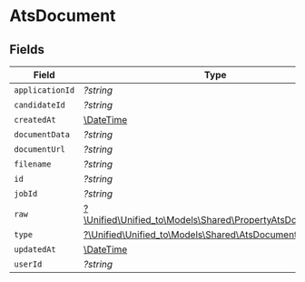 # AtsDocument


## Fields

| Field                                                                                                      | Type                                                                                                       | Required                                                                                                   | Description                                                                                                |
| ---------------------------------------------------------------------------------------------------------- | ---------------------------------------------------------------------------------------------------------- | ---------------------------------------------------------------------------------------------------------- | ---------------------------------------------------------------------------------------------------------- |
| `applicationId`                                                                                            | *?string*                                                                                                  | :heavy_minus_sign:                                                                                         | N/A                                                                                                        |
| `candidateId`                                                                                              | *?string*                                                                                                  | :heavy_minus_sign:                                                                                         | N/A                                                                                                        |
| `createdAt`                                                                                                | [\DateTime](https://www.php.net/manual/en/class.datetime.php)                                              | :heavy_minus_sign:                                                                                         | N/A                                                                                                        |
| `documentData`                                                                                             | *?string*                                                                                                  | :heavy_minus_sign:                                                                                         | N/A                                                                                                        |
| `documentUrl`                                                                                              | *?string*                                                                                                  | :heavy_minus_sign:                                                                                         | N/A                                                                                                        |
| `filename`                                                                                                 | *?string*                                                                                                  | :heavy_minus_sign:                                                                                         | N/A                                                                                                        |
| `id`                                                                                                       | *?string*                                                                                                  | :heavy_minus_sign:                                                                                         | N/A                                                                                                        |
| `jobId`                                                                                                    | *?string*                                                                                                  | :heavy_minus_sign:                                                                                         | N/A                                                                                                        |
| `raw`                                                                                                      | [?\Unified\Unified_to\Models\Shared\PropertyAtsDocumentRaw](../../Models/Shared/PropertyAtsDocumentRaw.md) | :heavy_minus_sign:                                                                                         | N/A                                                                                                        |
| `type`                                                                                                     | [?\Unified\Unified_to\Models\Shared\AtsDocumentType](../../Models/Shared/AtsDocumentType.md)               | :heavy_minus_sign:                                                                                         | N/A                                                                                                        |
| `updatedAt`                                                                                                | [\DateTime](https://www.php.net/manual/en/class.datetime.php)                                              | :heavy_minus_sign:                                                                                         | N/A                                                                                                        |
| `userId`                                                                                                   | *?string*                                                                                                  | :heavy_minus_sign:                                                                                         | N/A                                                                                                        |